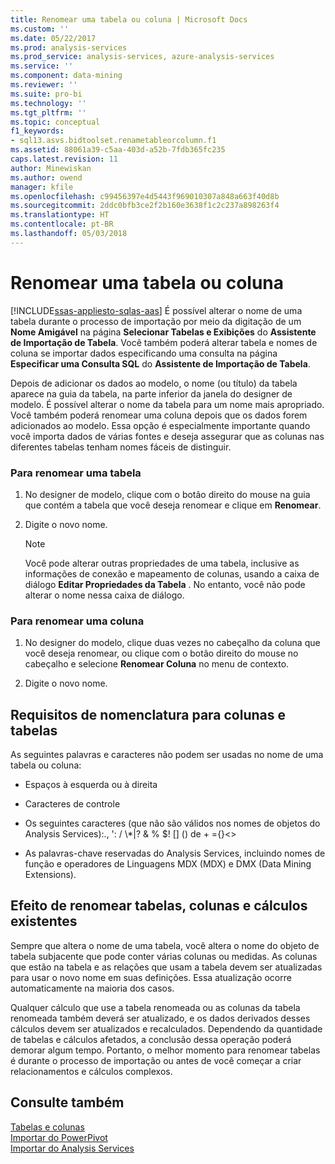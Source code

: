 ```yaml
---
title: Renomear uma tabela ou coluna | Microsoft Docs
ms.custom: ''
ms.date: 05/22/2017
ms.prod: analysis-services
ms.prod_service: analysis-services, azure-analysis-services
ms.service: ''
ms.component: data-mining
ms.reviewer: ''
ms.suite: pro-bi
ms.technology: ''
ms.tgt_pltfrm: ''
ms.topic: conceptual
f1_keywords:
- sql13.asvs.bidtoolset.renametableorcolumn.f1
ms.assetid: 88061a39-c5aa-403d-a52b-7fdb365fc235
caps.latest.revision: 11
author: Minewiskan
ms.author: owend
manager: kfile
ms.openlocfilehash: c99456397e4d5443f969010307a848a663f40d8b
ms.sourcegitcommit: 2ddc0bfb3ce2f2b160e3638f1c2c237a898263f4
ms.translationtype: HT
ms.contentlocale: pt-BR
ms.lasthandoff: 05/03/2018
---
```

# <a name="rename-a-table-or-column"></a>Renomear uma tabela ou coluna 
[!INCLUDE[ssas-appliesto-sqlas-aas](../../includes/ssas-appliesto-sqlas-aas.md)]
  É possível alterar o nome de uma tabela durante o processo de importação por meio da digitação de um **Nome Amigável** na página **Selecionar Tabelas e Exibições** do **Assistente de Importação de Tabela**. Você também poderá alterar tabela e nomes de coluna se importar dados especificando uma consulta na página **Especificar uma Consulta SQL** do **Assistente de Importação de Tabela**.  
  
 Depois de adicionar os dados ao modelo, o nome (ou título) da tabela aparece na guia da tabela, na parte inferior da janela do designer de modelo. É possível alterar o nome da tabela para um nome mais apropriado. Você também poderá renomear uma coluna depois que os dados forem adicionados ao modelo. Essa opção é especialmente importante quando você importa dados de várias fontes e deseja assegurar que as colunas nas diferentes tabelas tenham nomes fáceis de distinguir.  
  
### <a name="to-rename-a-table"></a>Para renomear uma tabela  
  
1.  No designer de modelo, clique com o botão direito do mouse na guia que contém a tabela que você deseja renomear e clique em **Renomear**.  
  
2.  Digite o novo nome.  
  
    > [!NOTE]  
    >  Você pode alterar outras propriedades de uma tabela, inclusive as informações de conexão e mapeamento de colunas, usando a caixa de diálogo **Editar Propriedades da Tabela** . No entanto, você não pode alterar o nome nessa caixa de diálogo.  
  
### <a name="to-rename-a-column"></a>Para renomear uma coluna  
  
1.  No designer do modelo, clique duas vezes no cabeçalho da coluna que você deseja renomear, ou clique com o botão direito do mouse no cabeçalho e selecione **Renomear Coluna** no menu de contexto.  
  
2.  Digite o novo nome.  
  
## <a name="naming-requirements-for-columns-and-tables"></a>Requisitos de nomenclatura para colunas e tabelas  
 As seguintes palavras e caracteres não podem ser usadas no nome de uma tabela ou coluna:  
  
-   Espaços à esquerda ou à direita  
  
-   Caracteres de controle  
  
-   Os seguintes caracteres (que não são válidos nos nomes de objetos do Analysis Services):., ': / \\*|? & % $! [] () de + ={}<>  
  
-   As palavras-chave reservadas do Analysis Services, incluindo nomes de função e operadores de Linguagens MDX (MDX) e DMX (Data Mining Extensions).  
  
## <a name="effect-of-renaming-on-existing-tables-columns-and-calculations"></a>Efeito de renomear tabelas, colunas e cálculos existentes  
 Sempre que altera o nome de uma tabela, você altera o nome do objeto de tabela subjacente que pode conter várias colunas ou medidas. As colunas que estão na tabela e as relações que usam a tabela devem ser atualizadas para usar o novo nome em suas definições. Essa atualização ocorre automaticamente na maioria dos casos.
  
 Qualquer cálculo que use a tabela renomeada ou as colunas da tabela renomeada também deverá ser atualizado, e os dados derivados desses cálculos devem ser atualizados e recalculados. Dependendo da quantidade de tabelas e cálculos afetados, a conclusão dessa operação poderá demorar algum tempo. Portanto, o melhor momento para renomear tabelas é durante o processo de importação ou antes de você começar a criar relacionamentos e cálculos complexos.  
  
## <a name="see-also"></a>Consulte também  
 [Tabelas e colunas](../../analysis-services/tabular-models/tables-and-columns-ssas-tabular.md)   
 [Importar do PowerPivot](../../analysis-services/tabular-models/import-from-power-pivot-ssas-tabular.md)   
 [Importar do Analysis Services](../../analysis-services/tabular-models/import-from-analysis-services-ssas-tabular.md)  
  
  
